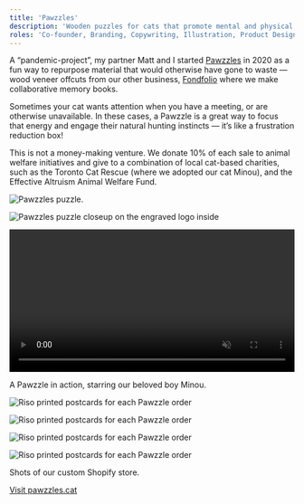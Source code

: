 ```yaml
---
title: 'Pawzzles'
description: 'Wooden puzzles for cats that promote mental and physical activity and raise money for animal welfare.'
roles: 'Co-founder, Branding, Copywriting, Illustration, Product Design & Creation, Photography'
---
```


A “pandemic-project”, my partner Matt and I started [Pawzzles](https://pawzzles.cat/) in 2020 as a fun way to repurpose material that would otherwise have gone to waste — wood veneer offcuts from our other business, [Fondfolio](https://fondfolio.com/) where we make collaborative memory books.

Sometimes your cat wants attention when you have a meeting, or are otherwise unavailable. In these cases, a Pawzzle is a great way to focus that energy and engage their natural hunting instincts — it’s like a frustration reduction box!

This is not a money-making venture. We donate 10% of each sale to animal welfare initiatives and give to a combination of local cat-based charities, such as the Toronto Cat Rescue (where we adopted our cat Minou), and the Effective Altruism Animal Welfare Fund.

![Pawzzles puzzle.](/images/pawzzles/pawzzles-1.jpg)

![Pawzzles puzzle closeup on the engraved logo inside](/images/pawzzles/pawzzles-2.jpg)

<p>
<video width="100%" height="auto" class="video" autoplay loop muted>
  <source src="/images/pawzzles/pawzzles-video.mp4" type="video/mp4">
  Your browser does not support the video tag.
</video>
</p>
<p class="caption">A Pawzzle in action, starring our beloved boy Minou.</p>

![Riso printed postcards for each Pawzzle order](/images/pawzzles/pawzzles-postcard.jpg)

![Riso printed postcards for each Pawzzle order](/images/pawzzles/pawzzles-website-1.png)

![Riso printed postcards for each Pawzzle order](/images/pawzzles/pawzzles-website-2.png)

![Riso printed postcards for each Pawzzle order](/images/pawzzles/pawzzles-website-3.png)

<p class="caption">Shots of our custom Shopify store.</p>

[Visit pawzzles.cat](https://pawzzles.cat/)
